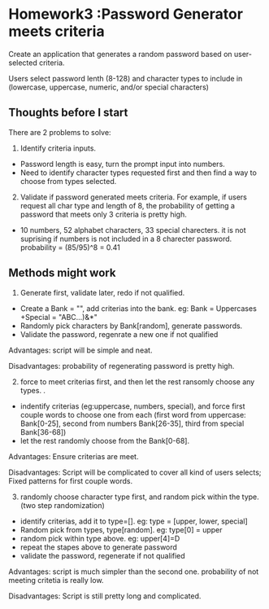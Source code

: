 # Homework3 :Password Generator meets criteria 
Create an application that generates a random password based on user-selected criteria. 

Users select password lenth (8-128) and character types to include in (lowercase, uppercase, numeric, and/or special characters)

## Thoughts before I start
There are 2 problems to solve:
1. Identify criteria inputs. 
*  Password length is easy, turn the prompt input into numbers. 
*  Need to identify character types requested first and then find a way to choose from types selected.

2. Validate if password generated meets criteria. 
For example, if users request all char type and length of 8, the probability of getting a password that meets only 3 criteria is pretty high. 
* 10 numbers, 52 alphabet characters, 33 special charecters. it is not suprising if numbers is not included in a 8 charecter password. probability = (85/95)^8 = 0.41


## Methods might work
1. Generate first, validate later, redo if not qualified.
* Create a Bank = "", add criterias into the bank. eg: Bank = Uppercases +Special = "ABC...)&*"
* Randomly pick characters by Bank[random], generate passwords.
* Validate the password, regenrate a new one if not qualified 

Advantages: script will be simple and neat.

Disadvantages: probability of regenerating password is pretty high.


2.  force to meet criterias first, and then let the rest ransomly choose any types. .
* indentify criterias (eg:uppercase, numbers, special), and force first couple words to choose one from each (first word from uppercase: Bank[0-25], second from numbers Bank[26-35], third from special Bank[36-68])
* let the rest randomly choose from the Bank[0-68].

Advantages: Ensure criterias are meet.

Disadvantages: Script will be complicated to cover all kind of users selects; Fixed patterns for first couple words.  


3. randomly choose character type first, and random pick within the type.(two step randomization)
* identify criterias, add it to type=[]. eg: type = [upper, lower, special]
* Random pick from types, type[random]. eg: type[0] = upper
* random pick within type above. eg: upper[4]=D
* repeat the stapes above to generate password
* validate the password, regenerate if not qualified

Advantages: script is much simpler than the second one. probability of not meeting critetia is really low. 

Disadvantages: Script is still pretty long and complicated. 




